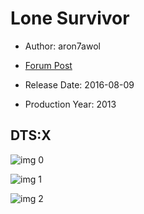 # Lone Survivor

* Author: aron7awol

* [Forum Post](https://www.avsforum.com/threads/bass-eq-for-filtered-movies.2995212/post-57557318)

* Release Date: 2016-08-09
* Production Year: 2013

## DTS:X

![img 0](https://i.imgur.com/tK9lWu2.jpg)

![img 1](https://i.imgur.com/8Mj1XEB.jpg)

![img 2](https://i.imgur.com/V0RmZNk.png)

